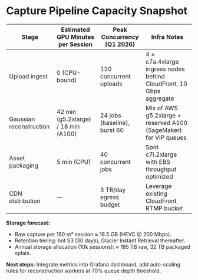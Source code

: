 # Capture Pipeline Capacity Snapshot

| Stage | Estimated GPU Minutes per Session | Peak Concurrency (Q1 2026) | Infra Notes |
|-------|------------------------------------|-----------------------------|-------------|
| Upload ingest | 0 (CPU-bound) | 120 concurrent uploads | 4 × c7a.4xlarge ingress nodes behind CloudFront, 10 Gbps aggregate |
| Gaussian reconstruction | 42 min (g5.2xlarge) / 18 min (A100) | 24 jobs (baseline), burst 60 | Mix of AWS g5.2xlarge + reserved A100 (SageMaker) for VIP queues |
| Asset packaging | 5 min (CPU) | 40 concurrent jobs | Spot c7i.2xlarge with EBS throughput optimized |
| CDN distribution | — | 3 TB/day egress budget | Leverage existing CloudFront RTMP bucket |

**Storage forecast:**
- Raw capture per 180 m² session ≈ 18.5 GB (HEVC @ 200 Mbps).
- Retention tiering: hot S3 (30 days), Glacier Instant Retrieval thereafter.
- Annual storage allocation (10k sessions): ≈ 185 TB raw, 32 TB packaged splats.

**Next steps:** Integrate metrics into Grafana dashboard, add auto-scaling rules for reconstruction workers at 70% queue depth threshold.
